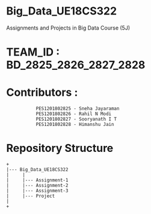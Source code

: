 # Big_Data_UE18CS322

Assignments and Projects in Big Data Course (5J)

# TEAM_ID : BD_2825_2826_2827_2828

# Contributors : 
               PES1201802825 - Sneha Jayaraman 
               PES1201802826 - Rahil N Modi
               PES1201802827 - Sooryanath I T
               PES1201802828 - Himanshu Jain
  
# Repository Structure
```
+
|--- Big_Data_UE18CS322
|     |
|     |--- Assignment-1
|     |--- Assignment-2
|     |--- Assignment-3
|     |--- Project
|     
+

```
